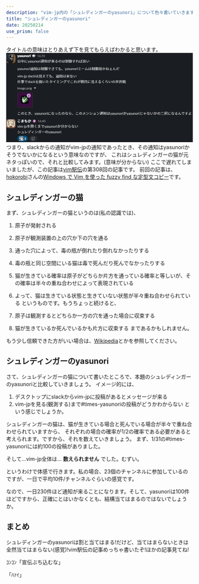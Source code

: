 ```yaml
---
description: "vim-jp内の「シュレディンガーのyasunori」について色々書いていきます"
title: "シュレディンガーのyasunori"
date: 20250214
use_prism: false
---
```

タイトルの意味はとりあえず下を見てもらえばわかると思います。
![slack](slack_screen.png)
つまり、slackからの通知がvim-jpの通知であったとき、その通知はyasunoriかそうでないかになるという意味なのですが、
これはシュレディンガーの猫が元ネタっぽいので、それと比較してみます。(意味が分からない)
ここで遅れてしまいましたが、この記事は[vim駅伝](https://vim-jp.org/ekiden/)の第308回の記事です。
前回の記事は、[hokorobi](https://github.com/hokorobi)さんの[Windows で Vim を使った fuzzy find な定型文コピー]()です。
## シュレディンガーの猫
まず、シュレディンガーの猫というのは(私の認識では)、

1. 原子が発射される
2. 原子が観測装置の上の穴か下の穴を通る
3. 通った穴によって、毒の瓶が倒れたり倒れなかったりする
4. 毒の瓶と同じ空間にいる猫は毒で死んだり死んでなかったりする
5. 猫が生きている確率は原子がどちらか片方を通っている確率と等しいが、その確率は半々の重ね合わせによって表現されている
6. よって、猫は生きている状態と生きていない状態が半々重ね合わせられている
というものです。もうちょっと続けると、

7. 原子は観測するとどちらか一方の穴を通った場合に収束する
8. 猫が生きているか死んでいるかも片方に収束する
まであるかもしれません。

もう少し信頼できた方がいい場合は、[Wikipedia](https://ja.wikipedia.org/wiki/シュレーディンガーの猫)とかを参照してください。
## シュレディンガーのyasunori
さて、シュレディンガーの猫について書いたところで、本題のシュレディンガーのyasunoriと比較していきましょう。
イメージ的には、

1. デスクトップにslackからvim-jpに投稿があるとメッセージが来る
2. vim-jpを見る(観測する)まで#times-yasunoriの投稿がどうかわからない
という感じでしょうか。

シュレディンガーの猫は、猫が生きている場合と死んでいる場合が半々で重ね合わせられていますから、
それぞれの場合の確率が1/2の確率である必要があると考えられます。ですから、それを数えていきましょう。
まず、1/31の#times-yasunoriには約100の投稿がありました。

そして…vim-jp全体は… **数えられません** でした。むずい。

というわけで体感で行きます。私の場合、23個のチャンネルに参加しているのですが、一日で平均10件/チャンネルぐらいの感覚です。

なので、一日230件ほど通知が来ることになります。そして、yasunoriは100件ほどですから、正確にとはいかなくとも、結構当てはまるのではないでしょうか。
## まとめ
シュレディンガーのyasunoriは割と当てはまる!だけど、当てはまらないときは全然当てはまらない(感覚)!vim駅伝の記事めっちゃ書いたぞ!ほかの記事見てね!

ｺﾝｺﾝ「宣伝ぶち込むな」

「ﾊｧｲ」

